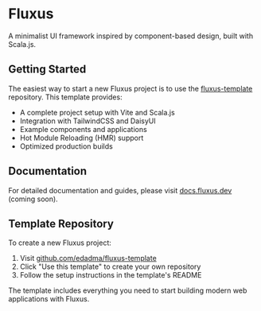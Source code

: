 Fluxus
======

A minimalist UI framework inspired by component-based design, built with Scala.js.

## Getting Started

The easiest way to start a new Fluxus project is to use the [fluxus-template](https://github.com/edadma/fluxus-template) repository. This template provides:

- A complete project setup with Vite and Scala.js
- Integration with TailwindCSS and DaisyUI
- Example components and applications
- Hot Module Reloading (HMR) support
- Optimized production builds

## Documentation

For detailed documentation and guides, please visit [docs.fluxus.dev](https://docs.fluxus.dev) (coming soon).

## Template Repository

To create a new Fluxus project:

1. Visit [github.com/edadma/fluxus-template](https://github.com/edadma/fluxus-template)
2. Click "Use this template" to create your own repository
3. Follow the setup instructions in the template's README

The template includes everything you need to start building modern web applications with Fluxus.
